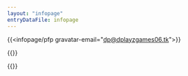 ```yaml
---
layout: "infopage"
entryDataFile: infopage
---
```

{{<infopage/pfp gravatar-email="dp@dplayzgames06.tk">}}

{{<html>}}
<script src="https://cdnjs.cloudflare.com/ajax/libs/PapaParse/5.4.1/papaparse.min.js" integrity="sha512-dfX5uYVXzyU8+KHqj8bjo7UkOdg18PaOtpa48djpNbZHwExddghZ+ZmzWT06R5v6NSk3ZUfsH6FNEDepLx9hPQ==" crossorigin="anonymous" referrerpolicy="no-referrer"></script>
<style>
@font-face {
    font-family: 'Halvar Breitschrift';
    font-weight: normal;
    font-display: swap;
    src: url('https://raw.githubusercontent.com/kuiperdog/nova/main/src/lib/assets/fonts/halvar_breitschrift.woff2') format('woff2');
}
</style>
<script>
// The array of randomized background images
const imgSource = [
    "url(https://pbs.twimg.com/media/GMV1NxIbYAAlXPv?format=jpg&name=large)", 
    "url(https://pbs.twimg.com/media/GPtp6toWQAANmgB?format=jpg&name=large)", 
    "url(https://pbs.twimg.com/media/GPpW8u7WMAIV1jp?format=jpg&name=large)",
    "url(https://pbs.twimg.com/media/GPiTOvvawAEiEdM?format=jpg&name=large)",
    "url(https://pbs.twimg.com/media/GOWFD-TbAAIuxtN?format=jpg&name=large)"
]
if (urlParamValues.fromWavHaus == "true") {
    console.log("Hello there from dp.wav.haus!");
    // Manage font delegation
    document.body.style.fontFamily = "Halvar Breitschrift";
    // Randomize the background
    const random = Math.floor(Math.random() * imgSource.length);
    console.log(random, imgSource[random]);
    document.body.style.background = imgSource[random]; 
    document.body.style.backgroundColor = "#000";
    document.body.style.backgroundSize = "auto 100vh"
    document.body.style.backgroundPosition = "center top"; 
    document.body.style.backgroundRepeat= "repeat-y";
    document.body.style.backgroundAttachment= "fixed";
    // Toggle Button 
    function toggleCanvasDisplay() {
        var infopageCanvas = document.getElementById("infopage");
        if (infopageCanvas.style.display === "none") {
            infopageCanvas.style.display = "block";
        } else {
            infopageCanvas.style.display = "none";
        }
    }
    const canvasToggleButton = document.createElement('button');
    canvasToggleButton.textContent = 'Show/Hide';
    canvasToggleButton.style.position = 'fixed';
    canvasToggleButton.style.right = 0;
    canvasToggleButton.style.top = 0;
    document.body.appendChild(canvasToggleButton);
    canvasToggleButton.addEventListener('click', () => {
        toggleCanvasDisplay();
    });
    // Make all content be in parent page, not in iframe
    window.addEventListener('DOMContentLoaded', function() {
        const links = document.querySelectorAll('a');
        links.forEach(link => {
            link.setAttribute('target', '_parent');
        });
    });
}
window.addEventListener('DOMContentLoaded', function() {
	var urlPublicizedInfo="https://docs.google.com/spreadsheets/d/e/2PACX-1vRwb6ld_4m3PpfxYC_rabLiynoRnAAAnvLaFoyVAtcZpkuMfVbHK2pWRUYzD--tWuKeLIJ9VT9zvNSE/pub?gid=1417795743&single=true&output=csv";
	var dataPublicized;
	Papa.parse(urlPublicizedInfo, {
		download: true,
		header: true,
		complete: function(results) {
			var data = results.data
			function getLatestEntries(entries) {
				const latestEntries = {};
				entries.forEach(entry => {
					const entryType = entry["Entry Type"];
					latestEntries[entryType] = entry;
				});
				return Object.values(latestEntries);
			}
			function replaceWithDownloadLink(entries) {
				return entries.map(entry => {
					const fileIdMatch = entry["Image File"].match(/id=([^&]+)/);
					if (fileIdMatch) {
					const fileId = fileIdMatch[1];
					entry["Image File"] = `https://lh3.googleusercontent.com/d/${fileId}?h=s500`;
					}
					return entry;
				});
			}
			data = getLatestEntries(data);
			data = replaceWithDownloadLink(data);
			console.log(data)
			window.dataPublicized = data;
            if (urlParamValues.displaygameID == "true"){
			    document.getElementById("SSSTAYCSTATS").href = data.find(function(entry) {return entry["Entry Type"] === "Games--SUPERSTARSTAYC";})["Image File"];
			    document.getElementById("SSPHSTATS").href = data.find(function(entry) {return entry["Entry Type"] === "Games--SUPERSTARPH";})["Image File"];
            }
            if (urlParamValues.displaykpopID == "true"){
			    document.getElementById("MNETPLUSSTATS").href = data.find(function(entry) {return entry["Entry Type"] === "KpopSNS--mnetplus";})["Image File"];
			    document.getElementById("STARPLANETSTATS").href = data.find(function(entry) {return entry["Entry Type"] === "KpopSNS--STARPLANET";})["Image File"];
			    document.getElementById("MUBEATSTATS").href = data.find(function(entry) {return entry["Entry Type"] === "KpopSNS--mubeat";})["Image File"];
			    document.getElementById("ALLCHARTSTATS").href = data.find(function(entry) {return entry["Entry Type"] === "KpopSNS--ALLCHART";})["Image File"];
			    document.getElementById("IDOLCHAMPSTATS").href = data.find(function(entry) {return entry["Entry Type"] === "KpopSNS--idolchamp";})["Image File"];
            }
		}
	});
});
</script>
{{</html>}}